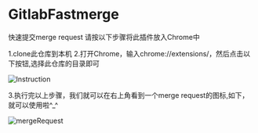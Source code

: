 # GitlabFastmerge
快速提交merge request
请按以下步骤将此插件放入Chrome中

1.clone此仓库到本机
2.打开Chrome，输入chrome://extensions/，然后点击以下按钮,选择此仓库的目录即可

![Instruction](https://i.imgsafe.org/add9da8.png)

3.执行完以上步骤，我们就可以在右上角看到一个merge request的图标,如下，就可以使用啦^_^

![mergeRequest](https://i.imgsafe.org/a8676b6.png)
